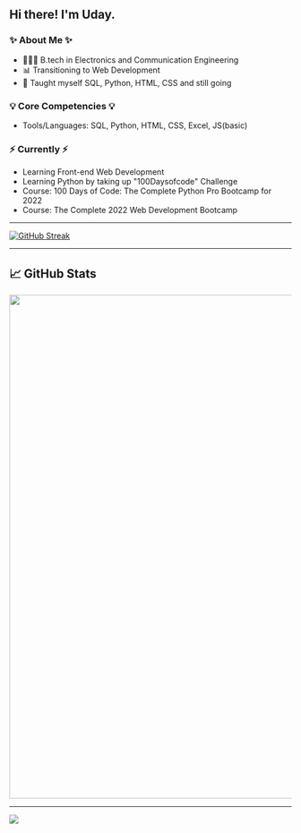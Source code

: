 ## Hi there! I'm Uday.

### ✨ About Me ✨
- 👩🏻‍💻 B.tech in Electronics and Communication Engineering
- 📊 Transitioning to Web Development
- 📝 Taught myself SQL, Python, HTML, CSS and still going

### 💡 Core Competencies 💡
- Tools/Languages: SQL, Python, HTML, CSS, Excel, JS(basic)

### ⚡️ Currently ⚡️
- Learning Front-end Web Development
- Learning Python by taking up "100Daysofcode" Challenge 
- Course: 100 Days of Code: The Complete Python Pro Bootcamp for 2022
- Course: The Complete 2022 Web Development Bootcamp

<!--### 🙌🏻 Connect with Me
- [LinkedIn](https://www.linkedin.com/in/katiehuangx/)
- [Medium](https://katiehuangx.medium.com)
- [Kaggle](https://www.kaggle.com/katiehuangx)-->

<hr>

[![GitHub Streak](https://github-readme-streak-stats.herokuapp.com?user=im-usb&theme=dark&hide_border=true)](https://git.io/streak-stats)

<hr>

## 📈 GitHub Stats 

<div align="center">
  <img width="900px" src="https://activity-graph.herokuapp.com/graph?username=im-usb&theme=redical">
</div>
<hr>

![](https://komarev.com/ghpvc/?username=im-usb&color=blue)
